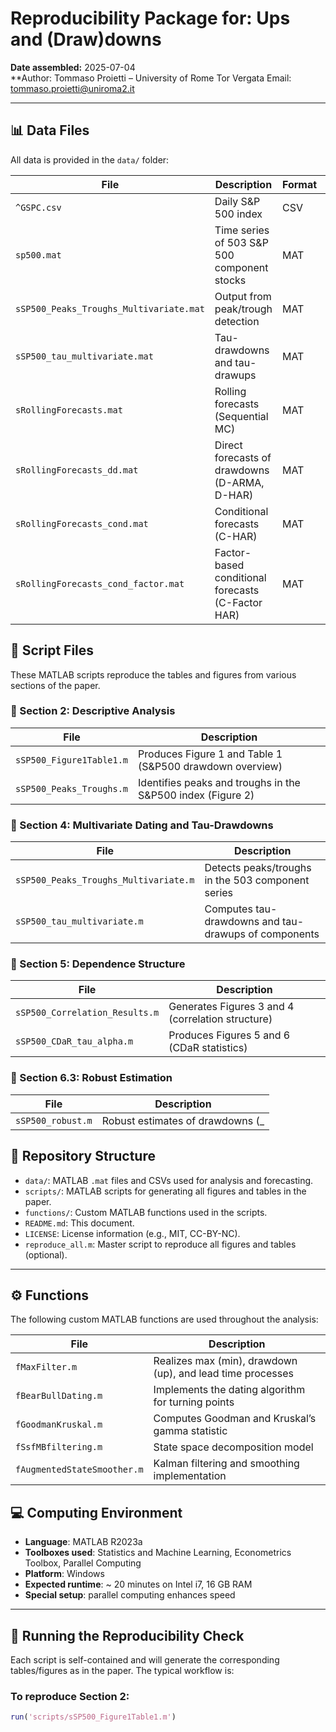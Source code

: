 # Reproducibility Package for: Ups and (Draw)downs

**Date assembled:** 2025-07-04  
**Author: Tommaso Proietti – University of Rome Tor Vergata
          Email: tommaso.proietti@uniroma2.it 
 
 ---
## 📊 Data Files

All data is provided in the `data/` folder:

| File                                   | Description                             | Format | Source         |
|----------------------------------------|-----------------------------------------|--------|----------------|
| `^GSPC.csv`                            | Daily S&P 500 index                     | CSV    | Yahoo Finance  |
| `sp500.mat`                            | Time series of 503 S&P 500 component stocks | MAT    | Proprietary     |
| `sSP500_Peaks_Troughs_Multivariate.mat` | Output from peak/trough detection       | MAT    | Generated by script |
| `sSP500_tau_multivariate.mat`          | Tau-drawdowns and tau-drawups           | MAT    | Generated by script |
| `sRollingForecasts.mat`                | Rolling forecasts (Sequential MC)       | MAT    | Generated by script |
| `sRollingForecasts_dd.mat`             | Direct forecasts of drawdowns (D-ARMA, D-HAR) | MAT | Generated by script |
| `sRollingForecasts_cond.mat`           | Conditional forecasts (C-HAR)           | MAT    | Generated by script |
| `sRollingForecasts_cond_factor.mat`    | Factor-based conditional forecasts (C-Factor HAR) | MAT | Generated by script |

## 📜 Script Files

These MATLAB scripts reproduce the tables and figures from various sections of the paper.

### 🔹 Section 2: Descriptive Analysis

| File                         | Description                                           |
|------------------------------|-------------------------------------------------------|
| `sSP500_Figure1Table1.m`     | Produces Figure 1 and Table 1 (S&P500 drawdown overview) |
| `sSP500_Peaks_Troughs.m`     | Identifies peaks and troughs in the S&P500 index (Figure 2) |

### 🔹 Section 4: Multivariate Dating and Tau-Drawdowns

| File                                  | Description                                               |
|---------------------------------------|-----------------------------------------------------------|
| `sSP500_Peaks_Troughs_Multivariate.m` | Detects peaks/troughs in the 503 component series         |
| `sSP500_tau_multivariate.m`          | Computes tau-drawdowns and tau-drawups of components      |

### 🔹 Section 5: Dependence Structure

| File                            | Description                                       |
|----------------------------------|---------------------------------------------------|
| `sSP500_Correlation_Results.m`   | Generates Figures 3 and 4 (correlation structure) |
| `sSP500_CDaR_tau_alpha.m`        | Produces Figures 5 and 6 (CDaR statistics)        |

### 🔹 Section 6.3: Robust Estimation

| File              | Description                                  |
|-------------------|----------------------------------------------|
| `sSP500_robust.m` | Robust estimates of drawdowns (_

## 📁 Repository Structure

- `data/`: MATLAB `.mat` files and CSVs used for analysis and forecasting.
- `scripts/`: MATLAB scripts for generating all figures and tables in the paper.
- `functions/`: Custom MATLAB functions used in the scripts.
- `README.md`: This document.
- `LICENSE`: License information (e.g., MIT, CC-BY-NC).
- `reproduce_all.m`: Master script to reproduce all figures and tables (optional).

---
## ⚙️ Functions

The following custom MATLAB functions are used throughout the analysis:

| File                         | Description                                           |
|------------------------------|-------------------------------------------------------|
| `fMaxFilter.m`               | Realizes max (min), drawdown (up), and lead time processes |
| `fBearBullDating.m`          | Implements the dating algorithm for turning points   |
| `fGoodmanKruskal.m`          | Computes Goodman and Kruskal’s gamma statistic       |
| `fSsfMBfiltering.m`          | State space decomposition model                      |
| `fAugmentedStateSmoother.m`  | Kalman filtering and smoothing implementation        |

## 💻 Computing Environment

- **Language**: MATLAB R2023a  
- **Toolboxes used**: Statistics and Machine Learning, Econometrics Toolbox, Parallel Computing  
- **Platform**: Windows 
- **Expected runtime**: ~ 20 minutes on Intel i7, 16 GB RAM
- **Special setup**:  parallel computing enhances speed

---

## 🔧 Running the Reproducibility Check

Each script is self-contained and will generate the corresponding tables/figures as in the paper. The typical workflow is:

### To reproduce Section 2:

```matlab
run('scripts/sSP500_Figure1Table1.m')
